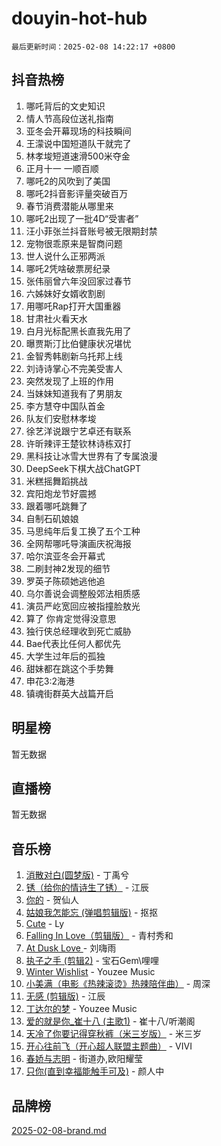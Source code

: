 # douyin-hot-hub

`最后更新时间：2025-02-08 14:22:17 +0800`

## 抖音热榜

1. 哪吒背后的文史知识
1. 情人节高段位送礼指南
1. 亚冬会开幕现场的科技瞬间
1. 王濛说中国短道队干就完了
1. 林孝埈短道速滑500米夺金
1. 正月十一 一顺百顺
1. 哪吒2的风吹到了美国
1. 哪吒2抖音影评量突破百万
1. 春节消费潜能从哪里来
1. 哪吒2出现了一批4D“受害者”
1. 汪小菲张兰抖音账号被无限期封禁
1. 宠物很乖原来是智商问题
1. 世人说什么正邪两派
1. 哪吒2凭啥破票房纪录
1. 张伟丽曾六年没回家过春节
1. 六姊妹好女婿收割剧
1. 用哪吒Rap打开大国重器
1. 甘肃社火看天水
1. 白月光标配黑长直我先用了
1. 曝贾斯汀比伯健康状况堪忧
1. 金智秀韩剧新乌托邦上线
1. 刘诗诗掌心不完美受害人
1. 突然发现了上班的作用
1. 当妹妹知道我有了男朋友
1. 李方慧夺中国队首金
1. 队友们安慰林孝埈
1. 徐艺洋说跟宁艺卓还有联系
1. 许昕辣评王楚钦林诗栋双打
1. 黑科技让冰雪大世界有了专属浪漫
1. DeepSeek下棋大战ChatGPT
1. 米糕摇舞蹈挑战
1. 宾阳炮龙节好震撼
1. 跟着哪吒跳舞了
1. 自制石矶娘娘
1. 马思纯年后复工换了五个工种
1. 全网帮哪吒导演画庆祝海报
1. 哈尔滨亚冬会开幕式
1. 二刷封神2发现的细节
1. 罗英子陈硕她逃他追
1. 乌尔善说会调整殷郊法相质感
1. 演员严屹宽回应被指撞脸敖光
1. 算了 你肯定觉得没意思
1. 独行侠总经理收到死亡威胁
1. Bae代表比任何人都优先
1. 大学生过年后的孤独
1. 甜妹都在跳这个手势舞
1. 申花3:2海港
1. 镇魂街群英大战篇开启

## 明星榜

暂无数据

## 直播榜

暂无数据

## 音乐榜

1. [消散对白(圆梦版)](https://sf5-hl-cdn-tos.douyinstatic.com/obj/tos-cn-ve-2774/og4jB5I5IizzoZVAAAzWgBMAsMDWoArfwBOiFs) - 丁禹兮
1. [锈（给你的情诗生了锈）](https://sf6-cdn-tos.douyinstatic.com/obj/tos-cn-ve-2774/o8a1PBtVqIYbPEGK6e5A4egedVMdm3fCIz6bbE) - 江辰
1. [你的](https://sf5-hl-cdn-tos.douyinstatic.com/obj/tos-cn-ve-2774/oYuIeKf42jB7sEV6B2upMdpYAgfrQWj0FeRegh) - 贺仙人
1. [姑娘我怎能忘 (弹唱剪辑版)](https://sf5-hl-cdn-tos.douyinstatic.com/obj/tos-cn-ve-2774/okamwrBGEMz6illuEofAsMV4yzF5tVWbBiA5AI) - 抠抠
1. [Cute](https://sf5-hl-cdn-tos.douyinstatic.com/obj/tos-cn-ve-2774/o4IbIzHWKAAB4wsS5qMBRiiAlEBGTpQRNfFvuo) - Ly
1. [Falling In Love（剪辑版）](https://sf5-hl-cdn-tos.douyinstatic.com/obj/tos-cn-ve-2774/o8ajpA8zzgBPahbBIO8AcKGBLJezFCRd1wfP9f) - 青村秀和
1. [ At Dusk  Love ](https://sf5-hl-cdn-tos.douyinstatic.com/obj/tos-cn-ve-2774/o8CrpCf5CaYgI4ZrtQgMQAFEfuGqNnRSDQAPBc) - 刘嗨雨
1. [执子之手 (剪辑2)](https://sf5-hl-cdn-tos.douyinstatic.com/obj/tos-cn-ve-2774/oUoZLQjCc31XzqsBnBQUNgeKtYPBcgbFDwtfcu) - 宝石Gem\哩哩
1. [Winter Wishlist](https://sf5-hl-cdn-tos.douyinstatic.com/obj/tos-cn-ve-2774/oIIgUOeamCFCVAzxN6MFRLIBlLGpUqQxeeHrLE) - Youzee Music
1. [小美满（电影《热辣滚烫》热辣陪伴曲）](https://sf6-cdn-tos.douyinstatic.com/obj/tos-cn-ve-2774/o0GAn2lSgfZIDUgtevCGDQYnFg4CwnrBaxbTZL) - 周深
1. [无感 (剪辑版)](https://sf5-hl-cdn-tos.douyinstatic.com/obj/tos-cn-ve-2774/o0eIsUzJBDlQaQFC5OFlgbMEZC1TFYBftOBn6p) - 江辰
1. [丁达尔的梦](https://sf3-cdn-tos.douyinstatic.com/obj/tos-cn-ve-2774/oMU3WirUZBVQkAC9ccG5P2IQirziZM2RTInUY) - Youzee Music
1. [爱的就是你_崔十八 (主歌1)](https://sf5-hl-cdn-tos.douyinstatic.com/obj/tos-cn-ve-2774/oI5BO5DhFZ6UTcNCnZaOCBLtZ7WIMQGfgnXf5E) - 崔十八/听潮阁
1. [天冷了你要记得穿秋裤（米三岁版）](https://sf5-hl-cdn-tos.douyinstatic.com/obj/tos-cn-ve-2774/oQlIwVIDWiZ6BQilAorS7MA0AgCkQDvcZAdm1) - 米三岁
1. [开心往前飞（开心超人联盟主题曲）](https://sf5-hl-cdn-tos.douyinstatic.com/obj/tos-cn-ve-2774/9d8fb7c82cf1421fb93a9fe925275e0a) - VIVI
1. [春娇与志明](https://sf5-hl-cdn-tos.douyinstatic.com/obj/tos-cn-ve-2774/e530d8fceb7044b39707d7f9ff54add1) - 街道办,欧阳耀莹
1. [只你(直到幸福能触手可及)](https://sf5-hl-cdn-tos.douyinstatic.com/obj/tos-cn-ve-2774/o0lBkRDzFTeaVSUz3ZZSCBVtZ5DIMQGfgmEAuE) - 颜人中

## 品牌榜

[2025-02-08-brand.md](2025-02-08-brand.md)
